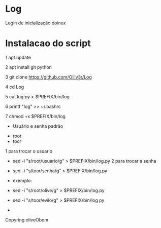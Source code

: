 # Log
Login de inicialização doinux

# Instalacao do script

1 apt update

2 apt install git python

3 git clone https://github.com/Olliv3r/Log

4 cd Log

5 cat log.py > $PREFIX/bin/log

6 printf "log" >> ~/.bashrc

7 chmod +x $PREFIX/bin/log


 
+ Usuário e senha padrão
* root
* toor

1 para trocar o usuario
* sed -i "s/root/usuario/g" > $PREFIX/bin/log.py
2 para trocar a senha
* sed -i "s/toor/senha/g" > $PREFIX/bin/log.py

* exemplo:

*	sed -i "s/root/olive/g" > $PREFIX/bin/log.py
*	sed -i "s/toor/evilo/g" > $PREFIX/bin/log py
*

Copyring oliveObom
